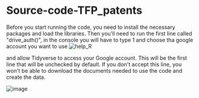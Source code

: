 # Source-code-TFP_patents

Before you start running the code, you need to install the necessary packages and load the libraries.
Then you'll need to run the first line called "drive_auth()", in the console you will have to type 1 and choose tha google account you want to use
![help_R](https://github.com/user-attachments/assets/c3b19c2a-decc-481e-83d6-e1abb2b04041)




and allow Tidyverse to access your Google account. This will be the first line that will be unchecked by default.
If you don't accept this line, you won't be able to download the documents needed to use the code and create the data.


![image](https://github.com/user-attachments/assets/5c7dfb3b-5262-404b-a843-59faef836668)

